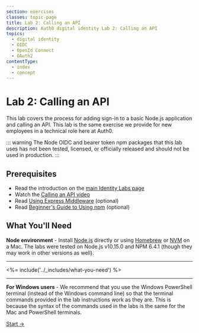 ```yaml
---
section: exercises
classes: topic-page
title: Lab 2: Calling an API
description: Auth0 digital identity Lab 2: Calling an API
topics:
  - digital identity
  - OIDC
  - OpenId Connect
  - OAuth2
contentType:
  - index
  - concept
---
```

# Lab 2: Calling an API

This lab covers the process for adding sign-in to a basic Node.js application and calling an API. This lab is the same exercise we provide for new employees in a technical role here at Auth0.

::: warning
The Node OIDC and bearer token npm packages that this lab uses has not been tested, licensed, or officially released and should not be used in production.
:::

## Prerequisites

- Read the introduction on the [main Identity Labs page](/labs/)
- Watch the [Calling an API video](/videos/learn-identity/04-calling-an-api)
- Read [Using Express Middleware](https://expressjs.com/en/guide/using-middleware.html) (optional)
- Read [Beginner's Guide to Using npm](https://nodesource.com/blog/an-absolute-beginners-guide-to-using-npm/) (optional)

## What You'll Need

**Node environment** - Install [Node.js](https://nodejs.org) directly or using [Homebrew](https://formulae.brew.sh/formula/node) or [NVM](https://github.com/nvm-sh/nvm) on a Mac. The labs were tested on Node.js v10.15.0 and NPM 6.4.1 (though they may work in other versions as well).

---

<%= include('../_includes/what-you-need') %>

---

**For Windows users** - We recommend that you use the Windows PowerShell terminal (instead of the Windows command line) so that the terminal commands provided in the lab instructions work as they are. This is because the syntax of the commands used in the labs is the same for the Mac and PowerShell terminals.

<a href="/identity-labs/02-calling-an-api/exercise-01" class="btn btn-transparent">Start →</a>
